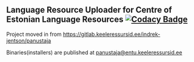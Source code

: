 ## Language Resource Uploader for Centre of Estonian Language Resources [![Codacy Badge](https://api.codacy.com/project/badge/grade/6f9c7edaf2ad4ec8ae1019231b9f074b)](https://www.codacy.com/app/mihkel-putrinsh/panustaja)

Project moved in from https://gitlab.keeleressursid.ee/indrek-jentson/panustaja

Binaries(installers) are published at [panustaja@entu.keeleressursid.ee](https://entu.keeleressursid.ee/public-document/entity-3423)